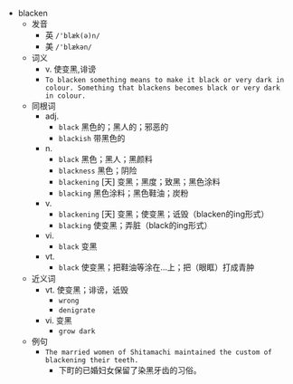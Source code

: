 - blacken
  - 发音
    - 英 `/'blæk(ə)n/`
    - 美 `/'blækən/`
  - 词义
    - v. 使变黑,诽谤
    - `To blacken something means to make it black or very dark in colour. Something that blackens becomes black or very dark in colour. `
  - 同根词
    - adj.
      - `black` 黑色的；黑人的；邪恶的
      - `blackish` 带黑色的
    - n.
      - `black` 黑色；黑人；黑颜料
      - `blackness` 黑色；阴险
      - `blackening` [天] 变黑；黑度；致黑；黑色涂料
      - `blacking` 黑色涂料；黑色鞋油；炭粉
    - v.
      - `blackening` [天] 变黑；使变黑；诋毁（blacken的ing形式）
      - `blacking` 使变黑；弄脏（black的ing形式）
    - vi.
      - `black` 变黑
    - vt.
      - `black` 使变黑；把鞋油等涂在…上；把（眼眶）打成青肿
  - 近义词
    - vt. 使变黑；诽谤，诋毁
      - `wrong`
      - `denigrate`
    - vi. 变黑
      - `grow dark`
  - 例句
    - `The married women of Shitamachi maintained the custom of blackening their teeth.`
      - 下町的已婚妇女保留了染黑牙齿的习俗。

